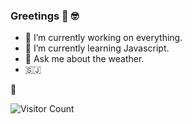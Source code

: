 ### Greetings 👋 🤓

- 🔭 I’m currently working on everything.
- 🌱 I’m currently learning Javascript.
- 💬 Ask me about the weather.
- 🇸🇯

<!--
**BigBenxoxo/BigBenxoxo** is a ✨ _special_ ✨ repository because its `README.md` (this file) appears on your GitHub profile.

Here are some ideas to get you started:

- 🔭 I’m currently working on everything.
- 🌱 I’m currently learning Javascript.
- 💬 Ask me about the weather.
- 🇸🇯

![Visitor Count](https://profile-counter.glitch.me/{BigBenxoxo}/count.svg)
--> 🥰

![Visitor Count](https://profile-counter.glitch.me/{BigBenxoxo}/count.svg)
